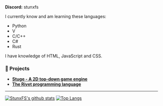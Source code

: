 <!--<h1 align="center">Welcome! 👋</h1>-->

**Discord:** stunxfs

<!--
**StunxFS/StunxFS** is a ✨ _special_ ✨ repository because its `README.md` (this file) appears on your GitHub profile.

Here are some ideas to get you started:

- 🔭 I’m currently working on ...
- 🌱 I’m currently learning ...
- 👯 I’m looking to collaborate on ...
- 🤔 I’m looking for help with ...
- 💬 Ask me about ...
- 📫 How to reach me: ...
- 😄 Pronouns: ...
- ⚡ Fun fact: ...
-->

I currently know and am learning these languages:
* Python
* V
* C/C++
* C#
* Rust

I have knowledge of HTML, JavaScript and CSS.

### 🔭 Projects
* [**Stuge - A 2D top-down game engine**](https://github.com/StunxFS/stuge)
* [**The Rivet programming language**](https://github.com/rivet-lang/rivet)

* * *

[![StunxFS's github stats](https://github-readme-stats.vercel.app/api?username=StunxFS)](https://github.com/anuraghazra/github-readme-stats)
[![Top Langs](https://github-readme-stats.vercel.app/api/top-langs/?username=StunxFS&layout=compact)](https://github.com/anuraghazra/github-readme-stats)
